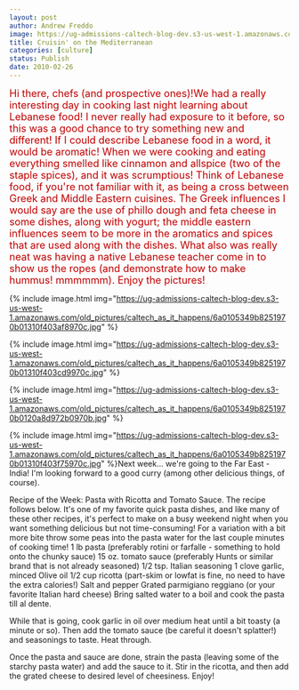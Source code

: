 ```yaml
---
layout: post
author: Andrew Freddo
image: https://ug-admissions-caltech-blog-dev.s3-us-west-1.amazonaws.com/old_pictures/caltech_as_it_happens/6a0105349b8251970b01310f403a36970c.jpg
title: Cruisin' on the Mediterranean
categories: [culture]
status: Publish
date: 2010-02-26
---
```


<span style="color: #c00000; font-size: 18px;">Hi there, chefs (and prospective ones)!We had a really interesting day in cooking last night learning about Lebanese food! I never really had exposure to it before, so this was a good chance to try something new and different! If I could describe Lebanese food in a word, it would be aromatic! When we were cooking and eating everything smelled like cinnamon and allspice (two of the staple spices), and it was scrumptious!
Think of Lebanese food, if you're not familiar with it, as being a cross between Greek and Middle Eastern cuisines. The Greek influences I would say are the use of phillo dough and feta cheese in some dishes, along with yogurt; the middle eastern influences seem to be more in the aromatics and spices that are used along with the dishes. What also was really neat was having a native Lebanese teacher come in to show us the ropes (and demonstrate how to make hummus! mmmmmm). Enjoy the pictures!


{% include image.html img="https://ug-admissions-caltech-blog-dev.s3-us-west-1.amazonaws.com/old_pictures/caltech_as_it_happens/6a0105349b8251970b01310f403af8970c.jpg" %}

{% include image.html img="https://ug-admissions-caltech-blog-dev.s3-us-west-1.amazonaws.com/old_pictures/caltech_as_it_happens/6a0105349b8251970b01310f403cd9970c.jpg" %}

{% include image.html img="https://ug-admissions-caltech-blog-dev.s3-us-west-1.amazonaws.com/old_pictures/caltech_as_it_happens/6a0105349b8251970b0120a8d972b0970b.jpg" %}

{% include image.html img="https://ug-admissions-caltech-blog-dev.s3-us-west-1.amazonaws.com/old_pictures/caltech_as_it_happens/6a0105349b8251970b01310f403f75970c.jpg" %}Next week... we're going to the Far East - India! I'm looking forward to a good curry (among other delicious things, of course).

Recipe of the Week: Pasta with Ricotta and Tomato Sauce. The recipe follows below. It's one of my favorite quick pasta dishes, and like many of these other recipes, it's perfect to make on a busy weekend night when you want something delicious but not time-consuming! For a variation with a bit more bite throw some peas into the pasta water for the last couple minutes of cooking time!
1 lb pasta (preferably rotini or farfalle - something to hold onto the chunky sauce)
15 oz. tomato sauce (preferably Hunts or similar brand that is not already seasoned)
1/2 tsp. Italian seasoning
1 clove garlic, minced
Olive oil
1/2 cup ricotta (part-skim or lowfat is fine, no need to have the extra calories!)
Salt and pepper
Grated parmigiano reggiano (or your favorite Italian hard cheese)
Bring salted water to a boil and cook the pasta till al dente.

While that is going, cook garlic in oil over medium heat until a bit toasty (a minute or so). Then add the tomato sauce (be careful it doesn't splatter!) and seasonings to taste. Heat through.

Once the pasta and sauce are done, strain the pasta (leaving some of the starchy pasta water) and add the sauce to it. Stir in the ricotta, and then add the grated cheese to desired level of cheesiness. Enjoy!
